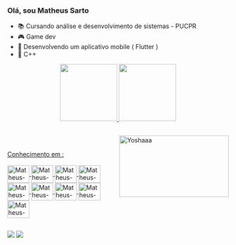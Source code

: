 ### Olá, sou Matheus Sarto 
- 📚 Cursando análise e desenvolvimento de sistemas - PUCPR
- 🎮 Game dev
- 📱 Desenvolvendo um aplicativo mobile ( Flutter )
- 🧡 C++


<div align="center">
  <a href="https://github.com/MatheusSarto">
  <img height="130em" src="https://github-readme-stats.vercel.app/api?username=MatheusSarto&show_icons=true&theme=tokyonight&include_all_commits=true&count_private=true"/>
  <img height="130em" src="https://github-readme-stats.vercel.app/api/top-langs/?username=MatheusSarto&layout=compact&langs_count=7&theme=tokyonight"/>
</div>

  <img align="right" alt="Yoshaaa" width = 249  height = 140  src= "https://cdn.discordapp.com/attachments/356900332250595338/1084883885516656640/ippo-hajimenoippo.gif">
<div>
    
  ##
  
</div>
  
<br>
<br>
 Conhecimento em :
<div style="display: inline_block"><br>
<img align="center" alt="Matheus-Cpp" height="40" width="50"   src="https://cdn.jsdelivr.net/gh/devicons/devicon/icons/cplusplus/cplusplus-original.svg">
<img align="center" alt="Matheus-C" height="40" width="50"  src="https://cdn.jsdelivr.net/gh/devicons/devicon/icons/c/c-original.svg">
<img align="center" alt="Matheus-JAVA" height="40" width="50"  src="https://cdn.jsdelivr.net/gh/devicons/devicon/icons/java/java-original.svg">
<img align="center" alt="Matheus-Py" height="40" width="50"  src="https://cdn.jsdelivr.net/gh/devicons/devicon/icons/python/python-original.svg">
<img align="center" alt="Matheus-PHP" height="40" width="50"  src="https://cdn.jsdelivr.net/gh/devicons/devicon/icons/php/php-original.svg">
<img align="center" alt="Matheus-MySQL" height="40" width="50"  src="https://cdn.jsdelivr.net/gh/devicons/devicon/icons/mysql/mysql-original.svg">
<img align="center" alt="Matheus-HTML5" height="40" width="50"  src="https://cdn.jsdelivr.net/gh/devicons/devicon/icons/html5/html5-original.svg">
<img align="center" alt="Matheus-GIT" height="40" width="50"  src="https://cdn.jsdelivr.net/gh/devicons/devicon/icons/git/git-original.svg">
<img align="center" alt="Matheus-Flutter" height="40" width="50"   src="https://cdn.jsdelivr.net/gh/devicons/devicon/icons/flutter/flutter-original.svg">
</div>
<div>
  
  ##
  
</div>
<div>
   <a href="https://www.linkedin.com/in/matheus-sarto-53479b193/" target="_blank"><img src="https://img.shields.io/badge/-LinkedIn-%230077B5?style=for-the-badge&logo=linkedin&logoColor=white" target="_blank"></a> 
     <a href="https://sartop.itch.io" target="_blank"><img src=https://img.shields.io/badge/Itch.io-FA5C5C?style=for-the-badge&logo=itchdotio&logoColor=white target="_blank"></a> 
</div>
